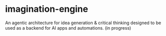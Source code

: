 # imagination-engine
An agentic architecture for idea generation &amp; critical thinking designed to be used as a backend for AI apps and automations.
(in progress)
